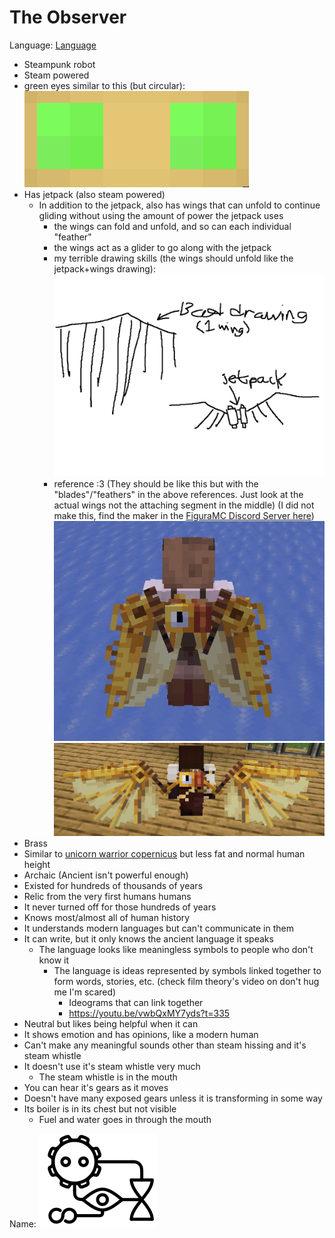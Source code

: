 # The Observer
Language: [Language](Language/Language.md)

* Steampunk robot
* Steam powered
* green eyes similar to this (but circular):![Images/eyes.png](Images/eyes.png)
* Has jetpack (also steam powered)
	* In addition to the jetpack, also has wings that can unfold to continue gliding without using the amount of power the jetpack uses
		* the wings can fold and unfold, and so can each individual "feather"
		* the wings act as a glider to go along with the jetpack
		* my terrible drawing skills (the wings should unfold like the jetpack+wings drawing):![wings.png](Images/wings.png)
		* reference :3 (They should be like this but with the "blades"/"feathers" in the above references. Just look at the actual wings not the attaching segment in the middle) (I did not make this, find the maker in the [FiguraMC Discord Server here](https://canary.discord.com/channels/1129805506354085959/1143474692812972083/1143474692812972083)) ![SteampunkWings1.png](ExternalImages/SteampunkWings1.png) ![SteampunkWings2.png](ExternalImages/SteampunkWings2.png)
* Brass
* Similar to [unicorn warrior copernicus](https://unicorn-warriors-eternal.fandom.com/wiki/Copernicus) but less fat and normal human height
* Archaic (Ancient isn't powerful enough)
* Existed for hundreds of thousands of years
* Relic from the very first humans humans
* It never turned off for those hundreds of years
* Knows most/almost all of human history
* It understands modern languages but can't communicate in them
* It can write, but it only knows the ancient language it speaks
	* The language looks like meaningless symbols to people who don't know it
		* The language is ideas represented by symbols linked together to form words, stories, etc. (check film theory's video on don't hug me I'm scared)
			* Ideograms that can link together
			* https://youtu.be/vwbQxMY7yds?t=335
* Neutral but likes being helpful when it can
* It shows emotion and has opinions, like a modern human
* Can't make any meaningful sounds other than steam hissing and it's steam whistle
* It doesn't use it's steam whistle very much
	* The steam whistle is in the mouth
* You can hear it's gears as it moves
* Doesn't have many exposed gears unless it is transforming in some way
* Its boiler is in its chest but not visible
	* Fuel and water goes in through the mouth


Name:
![the-observer.svg](Images/the-observer.svg)